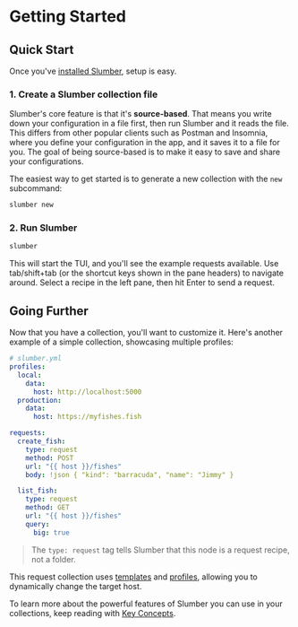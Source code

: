 # Getting Started

## Quick Start

Once you've [installed Slumber](/install.md), setup is easy.

### 1. Create a Slumber collection file

Slumber's core feature is that it's **source-based**. That means you write down your configuration in a file first, then run Slumber and it reads the file. This differs from other popular clients such as Postman and Insomnia, where you define your configuration in the app, and it saves it to a file for you. The goal of being source-based is to make it easy to save and share your configurations.

The easiest way to get started is to generate a new collection with the `new` subcommand:

```sh
slumber new
```

### 2. Run Slumber

```sh
slumber
```

This will start the TUI, and you'll see the example requests available. Use tab/shift+tab (or the shortcut keys shown in the pane headers) to navigate around. Select a recipe in the left pane, then hit Enter to send a request.

## Going Further

Now that you have a collection, you'll want to customize it. Here's another example of a simple collection, showcasing multiple profiles:

```yaml
# slumber.yml
profiles:
  local:
    data:
      host: http://localhost:5000
  production:
    data:
      host: https://myfishes.fish

requests:
  create_fish:
    type: request
    method: POST
    url: "{{ host }}/fishes"
    body: !json { "kind": "barracuda", "name": "Jimmy" }

  list_fish:
    type: request
    method: GET
    url: "{{ host }}/fishes"
    query:
      big: true
```

> The `type: request` tag tells Slumber that this node is a request recipe, not a folder.

This request collection uses [templates](./user_guide/templates/index.md) and [profiles](./user_guide/profiles.md), allowing you to dynamically change the target host.

To learn more about the powerful features of Slumber you can use in your collections, keep reading with [Key Concepts](./user_guide/key_concepts.md).
